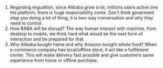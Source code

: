 1. Regarding regualtion, since Alibaba grow a lot, millions users active one the platform, there is huge responsibility come. Don't think goverment stop you doing a lot of thing, it is two-way conversation and why they need to control.
2. How BABA will be disrupt? The way human interact with machine, from desktop to mobile, we think hard what would be the next form of interaction and be prepared for that.
3. Why Alibaba bought hema and why Amazon bought whole food? When e-commerce company has local/offline store, it act like a fullfilment center. This will make delivery fast possible and give customers same experience from home or offline purchase. 
